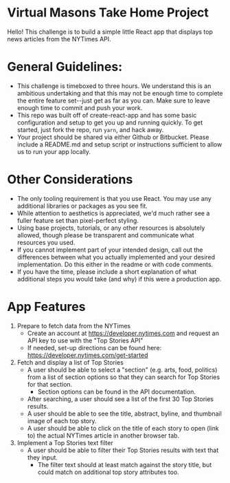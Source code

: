 # Virtual Masons Take Home Project

Hello! This challenge is to build a simple little React app that displays top news articles from the NYTimes API.

# General Guidelines:
- This challenge is timeboxed to three hours. We understand this is an ambitious undertaking and that this may not be enough time to complete the entire feature set--just get as far as you can. Make sure to leave enough time to commit and push your work.
- This repo was built off of create-react-app and has some basic configuration and setup to get you up and running quickly. To get started, just fork the repo, run `yarn`, and hack away.
- Your project should be shared via either Github or Bitbucket. Please include a README.md and setup script or instructions sufficient to allow us to run your app locally.

# Other Considerations
- The only tooling requirement is that you use React. You may use any additional libraries or packages as you see fit.
- While attention to aesthetics is appreciated, we'd much rather see a fuller feature set than pixel-perfect styling.
- Using base projects, tutorials, or any other resources is absolutely allowed, though please be transparent and communicate what resources you used.
- If you cannot implement part of your intended design, call out the differences between what you actually implemented and your desired implementation. Do this either in the readme or with code comments.
- If you have the time, please include a short explanation of what additional steps you would take (and why) if this were a production app.

# App Features
1. Prepare to fetch data from the NYTimes
	- Create an account at https://developer.nytimes.com and request an API key to use with the "Top Stories API"
	- If needed, set-up directions can be found here: https://developer.nytimes.com/get-started
2. Fetch and display a list of Top Stories
	- A user should be able to select a "section" (e.g. arts, food, politics) from a list of section options so that they can search for Top Stories for that section.
		- Section options can be found in the API documentation.
	- After searching, a user should see a list of the first 30 Top Stories results.
	- A user should be able to see the title, abstract, byline, and thumbnail image of each top story.
	- A user should be able to click on the title of each story to open (link to) the actual NYTimes article in another browser tab.
4. Implement a Top Stories text filter
	- A user should be able to filter their Top Stories results with text that they input.
		- The filter text should at least match against the story title, but could match on additional top story attributes too.
